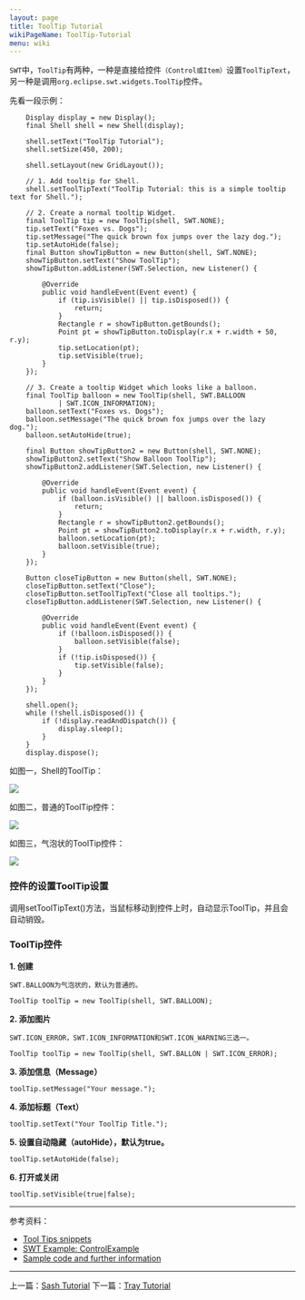 ```yaml
---
layout: page
title: ToolTip Tutorial
wikiPageName: ToolTip-Tutorial
menu: wiki
---
```


`SWT`中，`ToolTip`有两种，一种是直接给控件`（Control或Item）`设置`ToolTipText`，另一种是调用`org.eclipse.swt.widgets.ToolTip`控件。

先看一段示例：

		Display display = new Display();
		final Shell shell = new Shell(display);

		shell.setText("ToolTip Tutorial");
		shell.setSize(450, 200);

		shell.setLayout(new GridLayout());

		// 1. Add tooltip for Shell.
		shell.setToolTipText("ToolTip Tutorial: this is a simple tooltip text for Shell.");

		// 2. Create a normal tooltip Widget.
		final ToolTip tip = new ToolTip(shell, SWT.NONE);
		tip.setText("Foxes vs. Dogs");
		tip.setMessage("The quick brown fox jumps over the lazy dog.");
		tip.setAutoHide(false);
		final Button showTipButton = new Button(shell, SWT.NONE);
		showTipButton.setText("Show ToolTip");
		showTipButton.addListener(SWT.Selection, new Listener() {

			@Override
			public void handleEvent(Event event) {
				if (tip.isVisible() || tip.isDisposed()) {
					return;
				}
				Rectangle r = showTipButton.getBounds();
				Point pt = showTipButton.toDisplay(r.x + r.width + 50, r.y);
				tip.setLocation(pt);
				tip.setVisible(true);
			}
		});

		// 3. Create a tooltip Widget which looks like a balloon.
		final ToolTip balloon = new ToolTip(shell, SWT.BALLOON
				| SWT.ICON_INFORMATION);
		balloon.setText("Foxes vs. Dogs");
		balloon.setMessage("The quick brown fox jumps over the lazy dog.");
		balloon.setAutoHide(true);

		final Button showTipButton2 = new Button(shell, SWT.NONE);
		showTipButton2.setText("Show Balloon ToolTip");
		showTipButton2.addListener(SWT.Selection, new Listener() {

			@Override
			public void handleEvent(Event event) {
				if (balloon.isVisible() || balloon.isDisposed()) {
					return;
				}
				Rectangle r = showTipButton2.getBounds();
				Point pt = showTipButton2.toDisplay(r.x + r.width, r.y);
				balloon.setLocation(pt);
				balloon.setVisible(true);
			}
		});

		Button closeTipButton = new Button(shell, SWT.NONE);
		closeTipButton.setText("Close");
		closeTipButton.setToolTipText("Close all tooltips.");
		closeTipButton.addListener(SWT.Selection, new Listener() {

			@Override
			public void handleEvent(Event event) {
				if (!balloon.isDisposed()) {
					balloon.setVisible(false);
				}
				if (!tip.isDisposed()) {
					tip.setVisible(false);
				}
			}
		});

		shell.open();
		while (!shell.isDisposed()) {
			if (!display.readAndDispatch()) {
				display.sleep();
			}
		}
		display.dispose();

如图一，Shell的ToolTip：

![]({{site.baseurl}}/wiki/images/image_swt_tooltip1.png)

如图二，普通的ToolTip控件：

![]({{site.baseurl}}/wiki/images/image_swt_tooltip2.png)

如图三，气泡状的ToolTip控件：

![]({{site.baseurl}}/wiki/images/image_swt_tooltip3.png)

### 控件的设置ToolTip设置

调用setToolTipText()方法，当鼠标移动到控件上时，自动显示ToolTip，并且会自动销毁。

### ToolTip控件

**1. 创建**

`SWT.BALLOON为气泡状的，默认为普通的。`

    ToolTip toolTip = new ToolTip(shell, SWT.BALLOON);

**2. 添加图片** 

`SWT.ICON_ERROR，SWT.ICON_INFORMATION和SWT.ICON_WARNING三选一。`

    ToolTip toolTip = new ToolTip(shell, SWT.BALLON | SWT.ICON_ERROR);

**3. 添加信息（Message）**

    toolTip.setMessage("Your message.");

**4. 添加标题（Text）**

    toolTip.setText("Your ToolTip Title.");

**5. 设置自动隐藏（autoHide），默认为true。**

    toolTip.setAutoHide(false);

**6. 打开或关闭**

    toolTip.setVisible(true|false);

***
参考资料：
  * [Tool Tips snippets](http://www.eclipse.org/swt/snippets/#tooltips)
  * [SWT Example: ControlExample](http://www.eclipse.org/swt/examples.php)
  * [Sample code and further information](http://www.eclipse.org/swt/)

***

上一篇：[Sash Tutorial]({{site.baseurl}}/wiki/Sash-Tutorial.html)
下一篇：[Tray Tutorial]({{site.baseurl}}/wiki/Tray-Tutorial.html)
